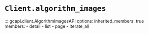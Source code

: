 # `Client.algorithm_images`

::: gcapi.client.AlgorithmImagesAPI
    options:
        inherited_members: true
        members:
            - detail
            - list
            - page
            - iterate_all
